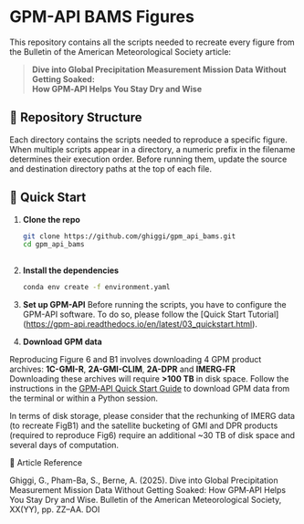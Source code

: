 # GPM-API BAMS Figures

This repository contains all the scripts needed to recreate every figure from the Bulletin of the American Meteorological Society article:

> **Dive into Global Precipitation Measurement Mission Data Without Getting Soaked:  
> How GPM‑API Helps You Stay Dry and Wise**

## 📂 Repository Structure

Each directory contains the scripts needed to reproduce a specific figure. When multiple scripts appear in a directory, a numeric prefix in the filename determines their execution order. Before running them, update the source and destination directory paths at the top of each file.

## 🚀 Quick Start

1. **Clone the repo**  
   ```bash
   git clone https://github.com/ghiggi/gpm_api_bams.git
   cd gpm_api_bams
  
2. **Install the dependencies**
   ```bash
   conda env create -f environment.yaml
   
3. **Set up GPM-API**
  Before running the scripts, you have to configure the GPM-API software.
  To do so, please follow the [Quick Start Tutorial] (https://gpm-api.readthedocs.io/en/latest/03_quickstart.html).  

4. **Download GPM data**
 
  Reproducing Figure 6 and B1 involves downloading 4 GPM product archives: **1C-GMI-R**, **2A-GMI-CLIM**, **2A-DPR**  and **IMERG‑FR**  
  Downloading these archives will require **>100 TB** in disk space. Follow the instructions in the [GPM‑API Quick Start Guide](https://gpm-api.readthedocs.io/en/latest/03_quickstart.html#download-the-data) to download GPM data from the terminal or within a Python session.
  
  In terms of disk storage, please consider that the rechunking of IMERG data (to recreate FigB1) and the satellite bucketing of GMI and DPR products (required to reproduce Fig6) require an additional ~30 TB of disk space and several days of computation.


📖 Article Reference

Ghiggi, G., Pham-Ba, S., Berne, A. (2025). Dive into Global Precipitation Measurement Mission Data Without Getting Soaked: How GPM‑API Helps You Stay Dry and Wise.
Bulletin of the American Meteorological Society, XX(YY), pp. ZZ–AA. DOI
 
